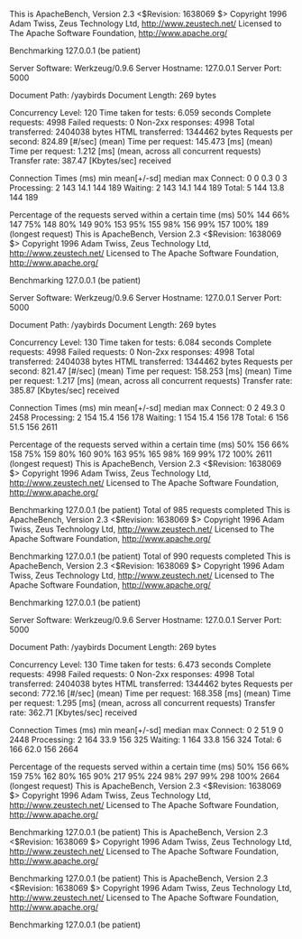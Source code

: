 This is ApacheBench, Version 2.3 <$Revision: 1638069 $>
Copyright 1996 Adam Twiss, Zeus Technology Ltd, http://www.zeustech.net/
Licensed to The Apache Software Foundation, http://www.apache.org/

Benchmarking 127.0.0.1 (be patient)


Server Software:        Werkzeug/0.9.6
Server Hostname:        127.0.0.1
Server Port:            5000

Document Path:          /yaybirds
Document Length:        269 bytes

Concurrency Level:      120
Time taken for tests:   6.059 seconds
Complete requests:      4998
Failed requests:        0
Non-2xx responses:      4998
Total transferred:      2404038 bytes
HTML transferred:       1344462 bytes
Requests per second:    824.89 [#/sec] (mean)
Time per request:       145.473 [ms] (mean)
Time per request:       1.212 [ms] (mean, across all concurrent requests)
Transfer rate:          387.47 [Kbytes/sec] received

Connection Times (ms)
              min  mean[+/-sd] median   max
Connect:        0    0   0.3      0       3
Processing:     2  143  14.1    144     189
Waiting:        2  143  14.1    144     189
Total:          5  144  13.8    144     189

Percentage of the requests served within a certain time (ms)
  50%    144
  66%    147
  75%    148
  80%    149
  90%    153
  95%    155
  98%    156
  99%    157
 100%    189 (longest request)
This is ApacheBench, Version 2.3 <$Revision: 1638069 $>
Copyright 1996 Adam Twiss, Zeus Technology Ltd, http://www.zeustech.net/
Licensed to The Apache Software Foundation, http://www.apache.org/

Benchmarking 127.0.0.1 (be patient)


Server Software:        Werkzeug/0.9.6
Server Hostname:        127.0.0.1
Server Port:            5000

Document Path:          /yaybirds
Document Length:        269 bytes

Concurrency Level:      130
Time taken for tests:   6.084 seconds
Complete requests:      4998
Failed requests:        0
Non-2xx responses:      4998
Total transferred:      2404038 bytes
HTML transferred:       1344462 bytes
Requests per second:    821.47 [#/sec] (mean)
Time per request:       158.253 [ms] (mean)
Time per request:       1.217 [ms] (mean, across all concurrent requests)
Transfer rate:          385.87 [Kbytes/sec] received

Connection Times (ms)
              min  mean[+/-sd] median   max
Connect:        0    2  49.3      0    2458
Processing:     2  154  15.4    156     178
Waiting:        1  154  15.4    156     178
Total:          6  156  51.5    156    2611

Percentage of the requests served within a certain time (ms)
  50%    156
  66%    158
  75%    159
  80%    160
  90%    163
  95%    165
  98%    169
  99%    172
 100%   2611 (longest request)
This is ApacheBench, Version 2.3 <$Revision: 1638069 $>
Copyright 1996 Adam Twiss, Zeus Technology Ltd, http://www.zeustech.net/
Licensed to The Apache Software Foundation, http://www.apache.org/

Benchmarking 127.0.0.1 (be patient)
Total of 985 requests completed
This is ApacheBench, Version 2.3 <$Revision: 1638069 $>
Copyright 1996 Adam Twiss, Zeus Technology Ltd, http://www.zeustech.net/
Licensed to The Apache Software Foundation, http://www.apache.org/

Benchmarking 127.0.0.1 (be patient)
Total of 990 requests completed
This is ApacheBench, Version 2.3 <$Revision: 1638069 $>
Copyright 1996 Adam Twiss, Zeus Technology Ltd, http://www.zeustech.net/
Licensed to The Apache Software Foundation, http://www.apache.org/

Benchmarking 127.0.0.1 (be patient)


Server Software:        Werkzeug/0.9.6
Server Hostname:        127.0.0.1
Server Port:            5000

Document Path:          /yaybirds
Document Length:        269 bytes

Concurrency Level:      130
Time taken for tests:   6.473 seconds
Complete requests:      4998
Failed requests:        0
Non-2xx responses:      4998
Total transferred:      2404038 bytes
HTML transferred:       1344462 bytes
Requests per second:    772.16 [#/sec] (mean)
Time per request:       168.358 [ms] (mean)
Time per request:       1.295 [ms] (mean, across all concurrent requests)
Transfer rate:          362.71 [Kbytes/sec] received

Connection Times (ms)
              min  mean[+/-sd] median   max
Connect:        0    2  51.9      0    2448
Processing:     2  164  33.9    156     325
Waiting:        1  164  33.8    156     324
Total:          6  166  62.0    156    2664

Percentage of the requests served within a certain time (ms)
  50%    156
  66%    159
  75%    162
  80%    165
  90%    217
  95%    224
  98%    297
  99%    298
 100%   2664 (longest request)
This is ApacheBench, Version 2.3 <$Revision: 1638069 $>
Copyright 1996 Adam Twiss, Zeus Technology Ltd, http://www.zeustech.net/
Licensed to The Apache Software Foundation, http://www.apache.org/

Benchmarking 127.0.0.1 (be patient)
This is ApacheBench, Version 2.3 <$Revision: 1638069 $>
Copyright 1996 Adam Twiss, Zeus Technology Ltd, http://www.zeustech.net/
Licensed to The Apache Software Foundation, http://www.apache.org/

Benchmarking 127.0.0.1 (be patient)
This is ApacheBench, Version 2.3 <$Revision: 1638069 $>
Copyright 1996 Adam Twiss, Zeus Technology Ltd, http://www.zeustech.net/
Licensed to The Apache Software Foundation, http://www.apache.org/

Benchmarking 127.0.0.1 (be patient)
